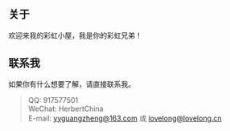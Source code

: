 ## 关于

欢迎来我的彩虹小屋，我是你的彩虹兄弟！

## 联系我

如果你有什么想要了解，请直接联系我。

> QQ: 917577501\
> WeChat: HerbertChina\
> E-mail: yyguangzheng@163.com 或 lovelong@lovelong.cn
